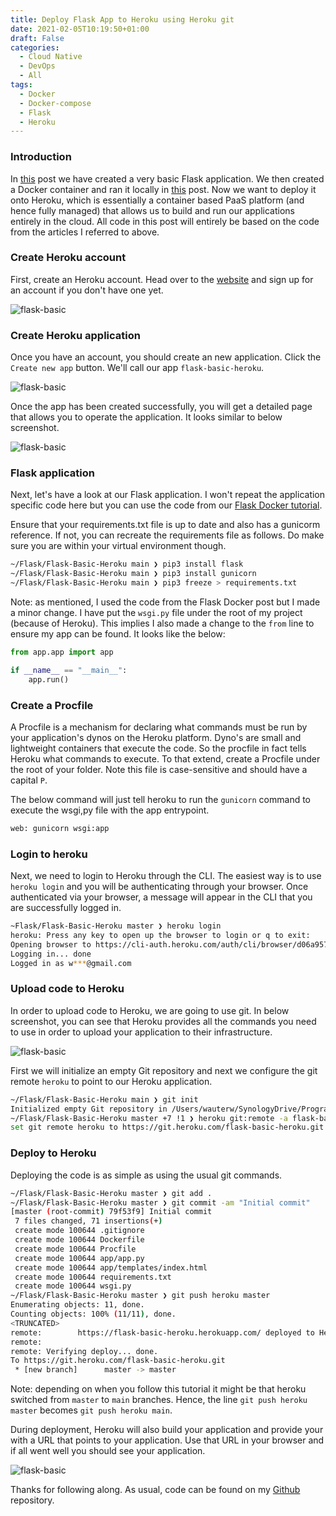 ```yaml
---
title: Deploy Flask App to Heroku using Heroku git
date: 2021-02-05T10:19:50+01:00
draft: False
categories:
  - Cloud Native
  - DevOps
  - All
tags:
  - Docker
  - Docker-compose
  - Flask
  - Heroku
---
```


### Introduction

In [this](https://blog.wimwauters.com/devops/2021-02-01-FlaskBasic) post we have created a very basic Flask application. We then created a Docker container and ran it locally in [this](https://blog.wimwauters.com/devops/2021-02-01-FlaskBasic-Docker) post. Now we want to deploy it onto Heroku, which is essentially a container based PaaS platform (and hence fully managed) that allows us to build and run our applications entirely in the cloud. All code in this post will entirely be based on the code from the articles I referred to above.

### Create Heroku account

First, create an Heroku account. Head over to the [website](https://www.heroku.com/) and sign up for an account if you don't have one yet.

![flask-basic](/images/2021-02-05-1.png)

### Create Heroku application

Once you have an account, you should create an new application. Click the `Create new app` button. We'll call our app `flask-basic-heroku`.

![flask-basic](/images/2021-02-05-2.png)

Once the app has been created successfully, you will get a detailed page that allows you to operate the application. It looks similar to below screenshot.

![flask-basic](/images/2021-02-05-3.png)

### Flask application

Next, let's have a look at our Flask application. I won't repeat the application specific code here but you can use the code from our [Flask Docker tutorial](https://github.com/wiwa1978/blog-hugo-netlify-code/tree/main/Flask/Flask-Basic-Docker).

Ensure that your requirements.txt file is up to date and also has a gunicorm reference. If not, you can recreate the requirements file as follows. Do make sure you are within your virtual environment though.

```bash
~/Flask/Flask-Basic-Heroku main ❯ pip3 install flask
~/Flask/Flask-Basic-Heroku main ❯ pip3 install gunicorn
~/Flask/Flask-Basic-Heroku main ❯ pip3 freeze > requirements.txt
```

Note: as mentioned, I used the code from the Flask Docker post but I made a minor change. I have put the `wsgi.py` file under the root of my project (because of Heroku). This implies I also made a change to the `from` line to ensure my app can be found. It looks like the below:

```python
from app.app import app

if __name__ == "__main__":
    app.run()
```

### Create a Procfile

A Procfile is a mechanism for declaring what commands must be run by your application's dynos on the Heroku platform. Dyno's are small and lightweight containers that execute the code. So the procfile in fact tells Heroku what commands to execute. To that extend, create a Procfile under the root of your folder. Note this file is case-sensitive and should have a capital `P`.

The below command will just tell heroku to run the `gunicorn` command to execute the wsgi,py file with the app entrypoint.

```bash
web: gunicorn wsgi:app
```

### Login to heroku

Next, we need to login to Heroku through the CLI. The easiest way is to use `heroku login` and you will be authenticating through your browser. Once authenticated via your browser, a message will appear in the CLI that you are successfully logged in.

```bash
~Flask/Flask-Basic-Heroku master ❯ heroku login
heroku: Press any key to open up the browser to login or q to exit:
Opening browser to https://cli-auth.heroku.com/auth/cli/browser/d06a957b-1050-48da-aacd-473e68404fbb?requestor=SFMyNTY.g2gDbQAAAA45NC4xMDQuMTE0LjEyMm4GAK4mjll3AWIAAVGA.Y99SRx68GHEp8zvLkMm-h3cp70GQkkvbtPwEM0oTtq0
Logging in... done
Logged in as w***@gmail.com
```

### Upload code to Heroku

In order to upload code to Heroku, we are going to use git. In below screenshot, you can see that Heroku provides all the commands you need to use in order to upload your application to their infrastructure.

![flask-basic](/images/2021-02-05-4.png)

First we will initialize an empty Git repository and next we configure the git remote `heroku` to point to our Heroku application.

```bash
~/Flask/Flask-Basic-Heroku main ❯ git init
Initialized empty Git repository in /Users/wauterw/SynologyDrive/Programming/blog-hugo-netlify-code/Flask/Flask-Basic-Heroku/.git/
~/Flask/Flask-Basic-Heroku master +7 !1 ❯ heroku git:remote -a flask-basic-heroku
set git remote heroku to https://git.heroku.com/flask-basic-heroku.git
```

### Deploy to Heroku

Deploying the code is as simple as using the usual git commands.

```bash
~/Flask/Flask-Basic-Heroku master ❯ git add .
~/Flask/Flask-Basic-Heroku master ❯ git commit -am "Initial commit"
[master (root-commit) 79f53f9] Initial commit
 7 files changed, 71 insertions(+)
 create mode 100644 .gitignore
 create mode 100644 Dockerfile
 create mode 100644 Procfile
 create mode 100644 app/app.py
 create mode 100644 app/templates/index.html
 create mode 100644 requirements.txt
 create mode 100644 wsgi.py
~/Flask/Flask-Basic-Heroku master ❯ git push heroku master
Enumerating objects: 11, done.
Counting objects: 100% (11/11), done.
<TRUNCATED>
remote:        https://flask-basic-heroku.herokuapp.com/ deployed to Heroku
remote:
remote: Verifying deploy... done.
To https://git.heroku.com/flask-basic-heroku.git
 * [new branch]      master -> master
```

Note: depending on when you follow this tutorial it might be that heroku switched from `master` to `main` branches. Hence, the line `git push heroku master` becomes `git push heroku main`.

During deployment, Heroku will also build your application and provide your with a URL that points to your application. Use that URL in your browser and if all went well you should see your application.

![flask-basic](/images/2021-02-05-5.png)

Thanks for following along. As usual, code can be found on my [Github](https://github.com/wiwa1978/blog-hugo-netlify-code/tree/main/Flask/Flask-Basic-Heroku) repository.
